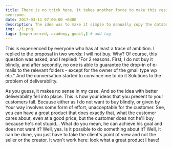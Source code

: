 ```yaml
---
title: There is no trick here, it takes another force to make this resistance
overcome.
date: 2017-03-11 07:00:00 +0300
description: The idea was to make it simple to manually copy the database of addressees to a specific place.
img: ./1.png
tags: [experienced, academy, gmail,] # add tag
---
```


This is experienced by everyone who has at least a trace of ambition.
I replied to the proposal in two words: I will not buy.
Why?
Of course, this question was asked, and I replied:
"For 2 reasons. First, I do not buy it blindly, and after
secondly, no one is able to guarantee the drop-in of e-mails
to the relevant folders - except for the owner of the gmail type wp
etc."
And the conversation started to convince me to do it
Solutions to the problem of deliverability.

As you guess, it makes no sense in my case.
And so the idea with better deliverability fell into place.
This is how your ideas that you present to your customers fall.
Because either as I do not want to buy blindly, or given by
Your way involves some form of effort, unacceptable
for the customer.
See, you can have a great product that does exactly that,
what the customer cares about, even at a good price, but the customer does not
he'll buy because he's not stupid...
What do you mean, he can achieve his goal and does not want it?
Well, yes.
Is it possible to do something about it?
Well, it can be done, you just have to take the client's point of view and not
the seller or the creator.
It won't work here: look what a great product I have!
